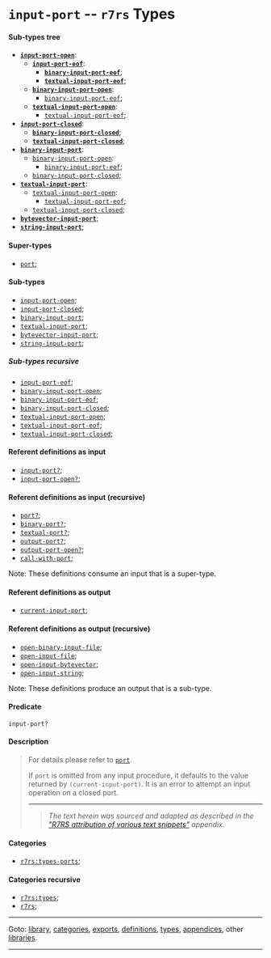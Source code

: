 

<a id='type__r7rs__input-port'></a>

# `input-port` -- `r7rs` Types


<a id='type__r7rs__input-port__sub-types-tree'></a>

#### Sub-types tree

* **[`input-port-open`](../../r7rs/types/input-port-open.md#type__r7rs__input-port-open)**:
  * **[`input-port-eof`](../../r7rs/types/input-port-eof.md#type__r7rs__input-port-eof)**:
    * **[`binary-input-port-eof`](../../r7rs/types/binary-input-port-eof.md#type__r7rs__binary-input-port-eof)**;
    * **[`textual-input-port-eof`](../../r7rs/types/textual-input-port-eof.md#type__r7rs__textual-input-port-eof)**;
  * **[`binary-input-port-open`](../../r7rs/types/binary-input-port-open.md#type__r7rs__binary-input-port-open)**:
    * [`binary-input-port-eof`](../../r7rs/types/binary-input-port-eof.md#type__r7rs__binary-input-port-eof);
  * **[`textual-input-port-open`](../../r7rs/types/textual-input-port-open.md#type__r7rs__textual-input-port-open)**:
    * [`textual-input-port-eof`](../../r7rs/types/textual-input-port-eof.md#type__r7rs__textual-input-port-eof);
* **[`input-port-closed`](../../r7rs/types/input-port-closed.md#type__r7rs__input-port-closed)**:
  * **[`binary-input-port-closed`](../../r7rs/types/binary-input-port-closed.md#type__r7rs__binary-input-port-closed)**;
  * **[`textual-input-port-closed`](../../r7rs/types/textual-input-port-closed.md#type__r7rs__textual-input-port-closed)**;
* **[`binary-input-port`](../../r7rs/types/binary-input-port.md#type__r7rs__binary-input-port)**:
  * [`binary-input-port-open`](../../r7rs/types/binary-input-port-open.md#type__r7rs__binary-input-port-open):
    * [`binary-input-port-eof`](../../r7rs/types/binary-input-port-eof.md#type__r7rs__binary-input-port-eof);
  * [`binary-input-port-closed`](../../r7rs/types/binary-input-port-closed.md#type__r7rs__binary-input-port-closed);
* **[`textual-input-port`](../../r7rs/types/textual-input-port.md#type__r7rs__textual-input-port)**:
  * [`textual-input-port-open`](../../r7rs/types/textual-input-port-open.md#type__r7rs__textual-input-port-open):
    * [`textual-input-port-eof`](../../r7rs/types/textual-input-port-eof.md#type__r7rs__textual-input-port-eof);
  * [`textual-input-port-closed`](../../r7rs/types/textual-input-port-closed.md#type__r7rs__textual-input-port-closed);
* **[`bytevector-input-port`](../../r7rs/types/bytevector-input-port.md#type__r7rs__bytevector-input-port)**;
* **[`string-input-port`](../../r7rs/types/string-input-port.md#type__r7rs__string-input-port)**;


<a id='type__r7rs__input-port__super-types'></a>

#### Super-types

 * [`port`](../../r7rs/types/port.md#type__r7rs__port);


<a id='type__r7rs__input-port__sub-types'></a>

#### Sub-types

 * [`input-port-open`](../../r7rs/types/input-port-open.md#type__r7rs__input-port-open);
 * [`input-port-closed`](../../r7rs/types/input-port-closed.md#type__r7rs__input-port-closed);
 * [`binary-input-port`](../../r7rs/types/binary-input-port.md#type__r7rs__binary-input-port);
 * [`textual-input-port`](../../r7rs/types/textual-input-port.md#type__r7rs__textual-input-port);
 * [`bytevector-input-port`](../../r7rs/types/bytevector-input-port.md#type__r7rs__bytevector-input-port);
 * [`string-input-port`](../../r7rs/types/string-input-port.md#type__r7rs__string-input-port);


<a id='type__r7rs__input-port__sub-types-recursive'></a>

##### Sub-types recursive

 * [`input-port-eof`](../../r7rs/types/input-port-eof.md#type__r7rs__input-port-eof);
 * [`binary-input-port-open`](../../r7rs/types/binary-input-port-open.md#type__r7rs__binary-input-port-open);
 * [`binary-input-port-eof`](../../r7rs/types/binary-input-port-eof.md#type__r7rs__binary-input-port-eof);
 * [`binary-input-port-closed`](../../r7rs/types/binary-input-port-closed.md#type__r7rs__binary-input-port-closed);
 * [`textual-input-port-open`](../../r7rs/types/textual-input-port-open.md#type__r7rs__textual-input-port-open);
 * [`textual-input-port-eof`](../../r7rs/types/textual-input-port-eof.md#type__r7rs__textual-input-port-eof);
 * [`textual-input-port-closed`](../../r7rs/types/textual-input-port-closed.md#type__r7rs__textual-input-port-closed);


<a id='type__r7rs__input-port__referent-definitions-input'></a>

#### Referent definitions as input

 * [`input-port?`](../../r7rs/definitions/input-port_3f.md#definition__r7rs__input-port_3f);
 * [`input-port-open?`](../../r7rs/definitions/input-port-open_3f.md#definition__r7rs__input-port-open_3f);


<a id='type__r7rs__input-port__referent-definitions-input-recursive'></a>

#### Referent definitions as input (recursive)

 * [`port?`](../../r7rs/definitions/port_3f.md#definition__r7rs__port_3f);
 * [`binary-port?`](../../r7rs/definitions/binary-port_3f.md#definition__r7rs__binary-port_3f);
 * [`textual-port?`](../../r7rs/definitions/textual-port_3f.md#definition__r7rs__textual-port_3f);
 * [`output-port?`](../../r7rs/definitions/output-port_3f.md#definition__r7rs__output-port_3f);
 * [`output-port-open?`](../../r7rs/definitions/output-port-open_3f.md#definition__r7rs__output-port-open_3f);
 * [`call-with-port`](../../r7rs/definitions/call-with-port.md#definition__r7rs__call-with-port);

Note:  These definitions consume an input that is a super-type.


<a id='type__r7rs__input-port__referent-definitions-output'></a>

#### Referent definitions as output

 * [`current-input-port`](../../r7rs/definitions/current-input-port.md#definition__r7rs__current-input-port);


<a id='type__r7rs__input-port__referent-definitions-output-recursive'></a>

#### Referent definitions as output (recursive)

 * [`open-binary-input-file`](../../r7rs/definitions/open-binary-input-file.md#definition__r7rs__open-binary-input-file);
 * [`open-input-file`](../../r7rs/definitions/open-input-file.md#definition__r7rs__open-input-file);
 * [`open-input-bytevector`](../../r7rs/definitions/open-input-bytevector.md#definition__r7rs__open-input-bytevector);
 * [`open-input-string`](../../r7rs/definitions/open-input-string.md#definition__r7rs__open-input-string);

Note:  These definitions produce an output that is a sub-type.


<a id='type__r7rs__input-port__predicate'></a>

#### Predicate

````
input-port?
````


<a id='type__r7rs__input-port__description'></a>

#### Description

> For details please refer to [`port`](../../r7rs/types/port.md#type__r7rs__port).
> 
> If `port` is omitted from any input procedure, it defaults to the
> value returned by `(current-input-port)`.
> It is an error to attempt an input operation on a closed port.
> 
> 
> ----
> > *The text herein was sourced and adapted as described in the ["R7RS attribution of various text snippets"](../../r7rs/appendices/attribution.md#appendix__r7rs__attribution) appendix.*


<a id='type__r7rs__input-port__categories'></a>

#### Categories

 * [`r7rs:types-ports`](../../r7rs/categories/r7rs_3a_types-ports.md#category__r7rs__r7rs_3a_types-ports);


<a id='type__r7rs__input-port__categories-recursive'></a>

#### Categories recursive

 * [`r7rs:types`](../../r7rs/categories/r7rs_3a_types.md#category__r7rs__r7rs_3a_types);
 * [`r7rs`](../../r7rs/categories/r7rs.md#category__r7rs__r7rs);

----

Goto: [library](../../r7rs/_index.md#library__r7rs), [categories](../../r7rs/categories/_index.md#toc__r7rs__categories), [exports](../../r7rs/exports/_index.md#toc__r7rs__exports), [definitions](../../r7rs/definitions/_index.md#toc__r7rs__definitions), [types](../../r7rs/types/_index.md#toc__r7rs__types), [appendices](../../r7rs/appendices/_index.md#toc__r7rs__appendices), other [libraries](../../_libraries.md#toc__libraries).

----

